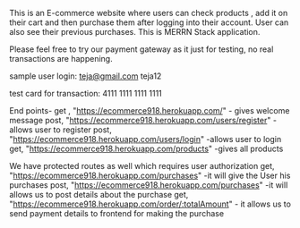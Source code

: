 This is an E-commerce website where users can check products , add it on their cart and then purchase them after logging into their account.
User can also see their previous purchases. This is MERRN Stack application.

Please feel free to try our payment gateway as it just for testing, no real transactions are happening.

sample user login:
teja@gmail.com
teja12

test card for transaction: 4111 1111 1111 1111

End points-
get , "https://ecommerce918.herokuapp.com/" - gives welcome message
post, "https://ecommerce918.herokuapp.com/users/register" -allows user to register
post, "https://ecommerce918.herokuapp.com/users/login" -allows user to login
get, "https://ecommerce918.herokuapp.com/products" -gives all products

We have protected routes as well which requires user authorization
get, "https://ecommerce918.herokuapp.com/purchases" -it will give the User his purchases
post, "https://ecommerce918.herokuapp.com/purchases" -it will allows us to post details about the purchase
get, "https://ecommerce918.herokuapp.com/order/:totalAmount" - it allows us to send payment details to frontend for making the purchase
